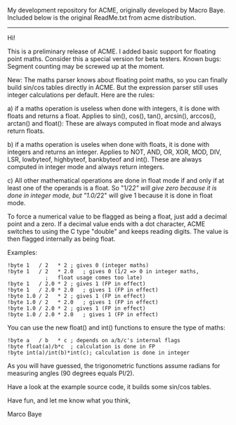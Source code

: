 My development repository for ACME, originally developed by Macro Baye.
Included below is the original ReadMe.txt from acme distribution.

--------------------------------------------------------------------------------

Hi!

This is a preliminary release of ACME. I added basic support for
floating point maths. Consider this a special version for beta
testers. Known bugs: Segment counting may be screwed up at the moment.

New:
The maths parser knows about floating point maths, so you can finally
build sin/cos tables directly in ACME. But the expression parser still
uses integer calculations per default. Here are the rules:

a) if a maths operation is useless when done with integers, it is done
with floats and returns a float. Applies to sin(), cos(), tan(),
arcsin(), arccos(), arctan() and float(): These are always computed in
float mode and always return floats.

b) if a maths operation is useles when done with floats, it is done
with integers and returns an integer. Applies to NOT, AND, OR, XOR,
MOD, DIV, LSR, lowbyteof, highbyteof, bankbyteof and int(). These are
always computed in integer mode and always return integers.

c) All other mathematical operations are done in float mode if and
only if at least one of the operands is a float. So "1/2*2" will give
zero because it is done in integer mode, but "1.0/2*2" will give 1
because it is done in float mode.

To force a numerical value to be flagged as being a float, just add
a decimal point and a zero. If a decimal value ends with a
dot character, ACME switches to using the C type "double" and keeps
reading digits. The value is then flagged internally as being float.


Examples:

	!byte 1   / 2   * 2	; gives 0 (integer maths)
	!byte 1   / 2   * 2.0	; gives 0 (1/2 => 0 in integer maths,
				;	float usage comes too late)
	!byte 1   / 2.0 * 2	; gives 1 (FP in effect)
	!byte 1   / 2.0 * 2.0	; gives 1 (FP in effect)
	!byte 1.0 / 2   * 2	; gives 1 (FP in effect)
	!byte 1.0 / 2   * 2.0	; gives 1 (FP in effect)
	!byte 1.0 / 2.0 * 2	; gives 1 (FP in effect)
	!byte 1.0 / 2.0 * 2.0	; gives 1 (FP in effect)

You can use the new float() and int() functions to ensure the type of
maths:

	!byte a   / b   * c	; depends on a/b/c's internal flags
	!byte float(a)/b*c	; calculation is done in FP
	!byte int(a)/int(b)*int(c); calculation is done in integer

As you will have guessed, the trigonometric functions assume radians
for measuring angles (90 degrees equals PI/2).

Have a look at the example source code, it builds some sin/cos tables.

Have fun, and let me know what you think,

Marco Baye
